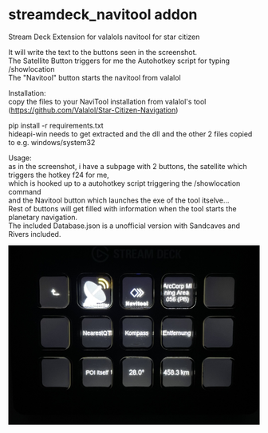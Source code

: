 # streamdeck_navitool addon
Stream Deck Extension for valalols navitool for star citizen

It will write the text to the buttons seen in the screenshot. \
The Satellite Button triggers for me the Autohotkey script for typing /showlocation \
The "Navitool" button starts the navitool from valalol

Installation: \
copy the files to your NaviTool installation from valalol's tool (https://github.com/Valalol/Star-Citizen-Navigation) 

pip install -r requirements.txt \
hideapi-win needs to get extracted and the dll and the other 2 files copied to e.g. windows/system32 

Usage: \
as in the screenshot, i have a subpage with 2 buttons, the satellite which triggers the hotkey f24 for me, \
which is hooked up to a autohotkey script triggering the /showlocation command \
and the Navitool button which launches the exe of the tool itselve... \
Rest of buttons will get filled with information when the tool starts the planetary navigation. \
The included Database.json is a unofficial version with Sandcaves and Rivers included.

![alt text](https://github.com/doabigcheese/streamdeck_navitool/blob/main/streamdeck.jpg?raw=true)
